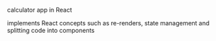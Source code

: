 calculator app in React

implements React concepts such as re-renders, state management and splitting code into components
